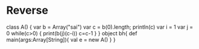 # Reverse
class A()
{
var b = Array("sai")
var c = b(0).length;
println(c)
var i = 1
var j = 0
while(c>0)
{
print(b(j)(c-i))
c=c-1
}
}
object bh{
def main(args:Array[String]){
val e = new A()
}
}
